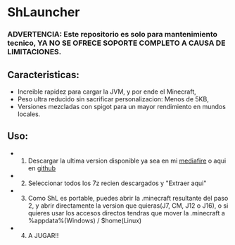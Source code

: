 # ShLauncher


### ADVERTENCIA: Este repositorio es solo para mantenimiento tecnico, YA NO SE OFRECE SOPORTE COMPLETO A CAUSA DE LIMITACIONES.


## Caracteristicas:
- Increible rapidez para cargar la JVM, y por ende el Minecraft,
- Peso ultra reducido sin sacrificar personalizacion: Menos de 5KB,
- Versiones mezcladas con spigot para un mayor rendimiento en mundos locales.


## Uso:
- 1) Descargar la ultima version disponible ya sea en mi [mediafire](https://www.mediafire.com/folder/bvgcfcsd153ul/ShLauncher) o aqui en [github](https://github.com/Majhrs16/ShLauncher/releases)
- 2) Seleccionar todos los 7z recien descargados y "Extraer aqui"
- 3) Como ShL es portable, puedes abrir la .minecraft resultante del paso 2, y abrir directamente la version que quieras(J7, CM, J12 o J16), o si quieres usar los accesos directos tendras que mover la .minecraft a %appdata%(Windows) / $home(Linux)
- 4) A JUGAR!!